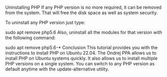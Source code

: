 Uninstalling PHP
If any PHP version is no more required, it can be removed from the system. That will free the disk space as well as system security.

To uninstall any PHP version just type:

sudo apt remove php5.6 
Also, uninstall all the modules for that version with the following command:

sudo apt remove php5.6-* 
Conclusion
This tutorial provides you with the instructions to install PHP on Ubuntu 22.04. The Ondrej PPA allows us to install PHP on Ubuntu systems quickly. It also allows us to install multiple PHP versions on a single system. You can switch to any PHP version as default anytime with the update-alternative utility.